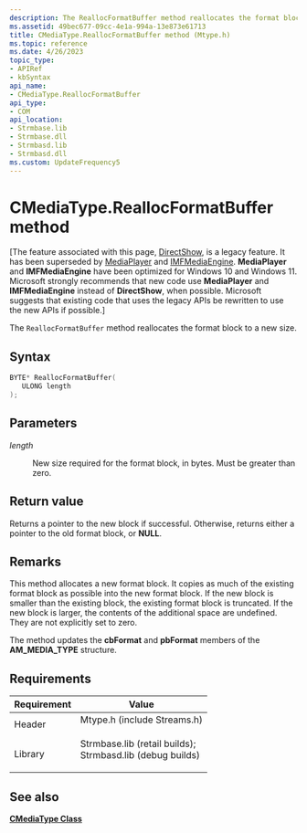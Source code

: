 ```yaml
---
description: The ReallocFormatBuffer method reallocates the format block to a new size.
ms.assetid: 49bec677-09cc-4e1a-994a-13e873e61713
title: CMediaType.ReallocFormatBuffer method (Mtype.h)
ms.topic: reference
ms.date: 4/26/2023
topic_type: 
- APIRef
- kbSyntax
api_name: 
- CMediaType.ReallocFormatBuffer
api_type: 
- COM
api_location: 
- Strmbase.lib
- Strmbase.dll
- Strmbasd.lib
- Strmbasd.dll
ms.custom: UpdateFrequency5
---
```


# CMediaType.ReallocFormatBuffer method

\[The feature associated with this page, [DirectShow](/windows/win32/directshow/directshow), is a legacy feature. It has been superseded by [MediaPlayer](/uwp/api/Windows.Media.Playback.MediaPlayer) and [IMFMediaEngine](/windows/win32/api/mfmediaengine/nn-mfmediaengine-imfmediaengine). **MediaPlayer** and **IMFMediaEngine** have been optimized for Windows 10 and Windows 11. Microsoft strongly recommends that new code use **MediaPlayer** and **IMFMediaEngine** instead of **DirectShow**, when possible. Microsoft suggests that existing code that uses the legacy APIs be rewritten to use the new APIs if possible.\]

The `ReallocFormatBuffer` method reallocates the format block to a new size.

## Syntax


```C++
BYTE* ReallocFormatBuffer(
   ULONG length
);
```



## Parameters

<dl> <dt>

*length* 
</dt> <dd>

New size required for the format block, in bytes. Must be greater than zero.

</dd> </dl>

## Return value

Returns a pointer to the new block if successful. Otherwise, returns either a pointer to the old format block, or **NULL**.

## Remarks

This method allocates a new format block. It copies as much of the existing format block as possible into the new format block. If the new block is smaller than the existing block, the existing format block is truncated. If the new block is larger, the contents of the additional space are undefined. They are not explicitly set to zero.

The method updates the **cbFormat** and **pbFormat** members of the **AM\_MEDIA\_TYPE** structure.

## Requirements



| Requirement | Value |
|--------------------|--------------------------------------------------------------------------------------------------------------------------------------------------------------------------------------------|
| Header<br/>  | <dl> <dt>Mtype.h (include Streams.h)</dt> </dl>                                                                                     |
| Library<br/> | <dl> <dt>Strmbase.lib (retail builds); </dt> <dt>Strmbasd.lib (debug builds)</dt> </dl> |



## See also

<dl> <dt>

[**CMediaType Class**](cmediatype.md)
</dt> </dl>

 

 





